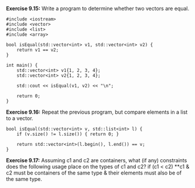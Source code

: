 **Exercise 9.15:** Write a program to determine whether two vector<int>s
are equal.
````
#include <iostream>
#include <vector>
#include <list>
#include <array>

bool isEqual(std::vector<int> v1, std::vector<int> v2) {
    return v1 == v2;
}

int main() {
    std::vector<int> v1{1, 2, 3, 4};
    std::vector<int> v2{1, 2, 3, 4};
    
    std::cout << isEqual(v1, v2) << "\n";
    
    return 0;
}
````
**Exercise 9.16:** Repeat the previous program, but compare elements in a
list<int> to a vector<int>.
````
bool isEqual(std::vector<int> v, std::list<int> l) {
    if (v.size() != l.size()) { return 0; }
    
    return std::vector<int>(l.begin(), l.end()) == v;
}
````

**Exercise 9.17:** Assuming c1 and c2 are containers, what (if any)
constraints does the following usage place on the types of c1 and c2?
if (c1 < c2)
**c1 & c2 must be containers of the same type & their elements must also be of 
the same type.
